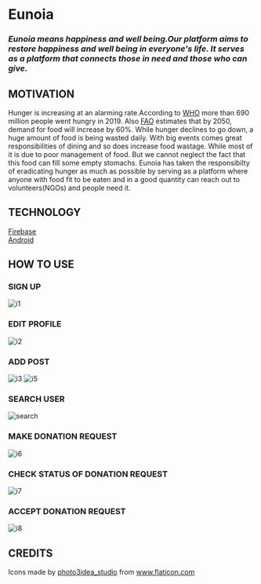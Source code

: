 # Eunoia
### *Eunoia means happiness and well being.Our platform aims to restore happiness and well being in everyone's life. It serves as a platform that connects those in need and those who can give.*
## MOTIVATION
Hunger is increasing at an alarming rate.According to [WHO](https://www.who.int/news/item/13-07-2020-as-more-go-hungry-and-malnutrition-persists-achieving-zero-hunger-by-2030-in-doubt-un-report-warns)
more than 690 million people went hungry in 2019.
Also [FAO](http://www.fao.org/zhc/hunger-facts/en/#:~:text=Between%20now%20and%202050%2C%20the,increase%20in%20global%20food%20production.&text=A%20total%20of%20842%20million,to%20conduct%20an%20active%20life.) estimates that by 2050, demand for food will increase by 60%. 
While hunger declines to go down, a huge amount of food is being wasted daily. With big events comes great responsibilities of dining and so does increase food wastage. While most of it is due to poor management of food. But we cannot neglect the fact that this food can fill some empty stomachs.
 Eunoia has taken the responsibilty of eradicating hunger as much as possible by serving as a platform where anyone with food fit to be eaten and in a good quantity can reach out to volunteers(NGOs) and people need it. 
 ## TECHNOLOGY
 [Firebase]()<br>
 [Android]()
## HOW TO USE
### SIGN UP
![i1](https://github.com/neha-s14/Eunoia/blob/main/WhatsApp%20Image%202021-03-31%20at%2019.45.33.jpeg)
### EDIT PROFILE
![i2](https://github.com/neha-s14/Eunoia/blob/main/2..jpg)
### ADD POST
![i3](https://github.com/neha-s14/Eunoia/blob/main/3..jpg)
![i5](https://github.com/neha-s14/Eunoia/blob/main/4..jpg)
### SEARCH USER
![search](https://github.com/neha-s14/Eunoia/blob/main/10..jpg)
### MAKE DONATION REQUEST
![i6](https://github.com/neha-s14/Eunoia/blob/main/8..jpg)
### CHECK STATUS OF DONATION REQUEST
![i7](https://github.com/neha-s14/Eunoia/blob/main/7..jpg)
### ACCEPT DONATION REQUEST
![i8](https://github.com/neha-s14/Eunoia/blob/main/11..jpg)
## CREDITS
<div>Icons made by <a href="https://www.flaticon.com/authors/photo3idea-studio" title="photo3idea_studio">photo3idea_studio</a> from <a href="https://www.flaticon.com/" title="Flaticon">www.flaticon.com</a></div>
